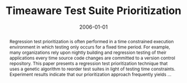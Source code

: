 ---
title: "Timeaware Test Suite Prioritization"
abstract: "Regression test prioritization is often performed in a time constrained execution environment in which testing only occurs for a fixed time period. For example, many organizations rely upon nightly building and regression testing of their applications every time source code changes are committed to a version control repository. This paper presents a regression test prioritization technique that uses a genetic algorithm to reorder test suites in light of testing time constraints. Experiment results indicate that our prioritization approach frequently yields …"
date: 2006-01-01
venue: "Proceedings of the ACM/SIGSOFT International Symposium on Software Testing and Analysis, ISSTA 2006, Portland, Maine, USA, July 17-20, 2006"
paperurl: https://dl.acm.org/doi/abs/10.1145/1146238.1146240
authors: "Kristen R. Walcott, Mary Lou Soffa, Gregory M. Kapfhammer and Robert S. Roos"
awards: ""
---